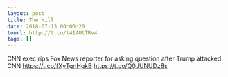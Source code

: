 ```yaml
---
layout: post
title: The Hill
date: 2018-07-13 00:00:20
tourl: http://t.co/t414UtTRv4
tags: []
---
```

CNN exec rips Fox News reporter for asking question after Trump attacked CNN https://t.co/fXyTgnHgkB https://t.co/Q0JUNUDz8s